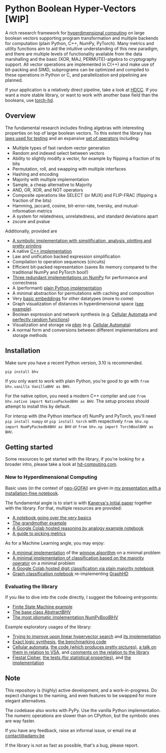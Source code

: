 # Python Boolean Hyper-Vectors [WIP]

A rich research framework for [hyperdimensional computing](https://en.wikipedia.org/wiki/Hyperdimensional_computing) on large boolean vectors supporting program transformation and multiple backends for computation (plain Python, C++, NumPy, PyTorch). Many metrics and utility functions aim to aid the intuitive understanding of this new paradigm, and there are multiple levels of functionality available from the data marshalling and the basic (XOR, MAJ, PERMUTE)-algebra to cryptography support. All vector operations are implemented in C(++) and make use of bit-packing and SIMD, subprograms can be optimized and compiled to these operations in Python or C, and parallelization and pipelining are planned.

If your application is a relatively direct pipeline, take a look at [HDCC](https://arxiv.org/abs/2304.12398).
If you want a more stable library, or want to work with another base field than the booleans, use [torch-hd](https://pypi.org/project/torch-hd/).

## Overview
The fundamental research includes finding algebras with interesting properties on top of large boolean vectors. To this extent the library has [laws used for testing](tests/laws.py) and an expansive [set of operators](bhv/abstract.py) including:
- Multiple types of fast random vector generation
- Random and indexed select between vectors
- Ability to slightly modify a vector, for example by flipping a fraction of its bits
- Permutation, roll, and swapping with multiple interfaces
- Hashing and encoding
- Majority with multiple implementation
- Sample, a cheap alternative to Majority
- AND, OR, XOR, and NOT operators
- Composite operations like SELECT (or MUX) and FLIP-FRAC (flipping a fraction of the bits)
- Hamming, jaccard, cosine, bit-error-rate, tversky, and mutual-information metrics
- A system for relatedness, unrelatedness, and standard deviations apart
- zscore and pvalue

Additionally, provided are
- [A symbolic implementation with simplification, analysis, plotting and pretty printing](bhv/symbolic.py)
- A native [C++ implementation](bhv/cnative)
- Law and unification backed expression simplification
- Compilation to operation sequences (circuits)
- Efficient bit-packed representation (saves 8x memory compared to the traditional NumPy and PyTorch bool!)
- [Three redundant implementations on NumPy](bhv/np.py) for performance and correctness
- A (performant) [plain Python implementation](bhv/vanilla.py)
- A minimal abstraction for permutations with caching and composition
- Very [basic embeddings](bhv/embedding.py) for other datatypes (more to come)
- Graph visualization of distances in hyperdimensional space ([see example](examples/viz_distances.py)).
- Boolean expression and network synthesis (e.g. [Cellular Automata](examples/ca_rules) and [perfectly random functions](benchmarks/exact_synthesis.py))
- Visualization and storage via [pbm](bhv/visualization.py) (e.g. [Cellular Automata](examples/ca_rules))
- A normal form and conversions between different implementations and storage methods

## Installation
Make sure you have a recent Python version, 3.10 is recommended.

`pip install bhv`

If you only want to work with plain Python, you're good to go with `from bhv.vanilla VanillaBHV as BHV`.

For the native option, you need a modern C++ compiler and use `from bhv.native import NativePackedBHV as BHV`. The setup process should attempt to install this by default.

For interop with (the Python interface of) NumPy and PyTorch, you'll need
`pip install numpy` or `pip install torch` with respectively `from bhv.np import NumPyPacked64BHV as BHV` or `from bhv.np import TorchBoolBHV as BHV`. 

## Getting started
Some resources to get started with the library, if you're looking for a broader intro, please take a look at [hd-computing.com](https://www.hd-computing.com/).

### New to Hyperdimensional Computing
Basic uses (in the context of [neo-GOFAI](https://www.cs.cmu.edu/~cga/gofai/)) are given in [my presentation with a installation-free notebook](https://colab.research.google.com/drive/10XSpooxDAeYVMivF3W2-N0W5yEIUfdZl?usp=sharing). 

The fundamental angle is to start is with [Kanerva's initial paper](http://ww.robertdick.org/iesr/papers/kanerva09jan.pdf) together with the library.
For that, multiple resources are provided:
- [A notebook going over the very basics](examples/Kanerva09.ipynb)
- [The grandmother example](examples/grandmother_example.py)
- [A Google Colab hosted reasoning by analogy example notebook](https://colab.research.google.com/drive/10gOc39TsM5CE-6u3kj2oe1t-8KZHr_bB?usp=sharing)
- [A guide to picking metrics](examples/Metric_Picker.ipynb)

As for a Machine Learning angle, you may enjoy:
- [A minimal implementation](examples/winnow_classification.py) of the [winnow algorithm](https://en.wikipedia.org/wiki/Winnow_(algorithm)) on a minimal problem
- [A minimal implementation of classification based on the majority operator](examples/majority_classification.py) on a minimal problem
- [A Google Colab hosted digit classification via plain majority notebook](https://colab.research.google.com/drive/1xYQAXxcdFw89RV5CsflcvFhx3zpmEUxk?usp=sharing)
- [Graph classification notebook](https://colab.research.google.com/drive/1NrmCc99GrkmHm_VLs5nv9Q7BCbCLs0ar?usp=sharing) re-implementing [GraphHD](https://arxiv.org/abs/2205.07826)

### Evaluating the library
If you like to dive into the code directly, I suggest the following entrypoints:
- [Finite State Machine example](examples/state_machine.py)
- [The base class AbstractBHV](bhv/abstract.py)
- [The most idiomatic implementation NumPyBoolBHV](bhv/np.py)

Example exploratory usages of the library:
- [Trying to improve upon linear hypervector search](benchmarks/lookup.py) and [its implementation](bhv/lookup.py)
- [Exact logic synthesis](https://en.wikipedia.org/wiki/Logic_synthesis), [the benchmarking code](benchmarks/exact_synthesis.py)
- [Cellular automata](https://en.wikipedia.org/wiki/Cellular_automaton), [the code (which produces pretty pictures)](examples/ca_rules.py), [a talk on them in relation to VSA](https://youtu.be/GZ9pNTQmrsY?t=17), and [comments on the relation to the library](https://youtu.be/GZ9pNTQmrsY?t=985)
- [Fiestal Cipher](https://en.wikipedia.org/wiki/Feistel_cipher), [the tests (for statistical properties)](tests/fiestal.py), and [the implementation](bhv/abstract.py)

## Note
This repository is (highly) active development, and a work-in-progress.
Do expect changes to the naming, and even features to be swapped for more elegant alternatives.

The codebase also works with PyPy. Use the vanilla Python implementation. The numeric operations are slower than on CPython, but the symbolic ones are way faster.

If you have any feedback, raise an informal issue, or email me at [contact@adamv.be](mailto:contact@adamv.be)

If the library is not as fast as possible, that's a bug, please report.
